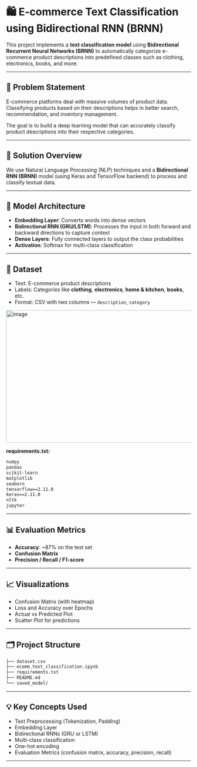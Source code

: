 # 🛍️ E-commerce Text Classification using Bidirectional RNN (BRNN)

This project implements a **text classification model** using **Bidirectional Recurrent Neural Networks (BRNN)** to automatically categorize e-commerce product descriptions into predefined classes such as clothing, electronics, books, and more.

---

## 📌 Problem Statement

E-commerce platforms deal with massive volumes of product data. Classifying products based on their descriptions helps in better search, recommendation, and inventory management.

The goal is to build a deep learning model that can accurately classify product descriptions into their respective categories.

---

## 🚀 Solution Overview

We use Natural Language Processing (NLP) techniques and a **Bidirectional RNN (BRNN)** model (using Keras and TensorFlow backend) to process and classify textual data.

---

## 🧠 Model Architecture

- **Embedding Layer**: Converts words into dense vectors
- **Bidirectional RNN (GRU/LSTM)**: Processes the input in both forward and backward directions to capture context
- **Dense Layers**: Fully connected layers to output the class probabilities
- **Activation**: Softmax for multi-class classification

---

## 📁 Dataset

- Text: E-commerce product descriptions
- Labels: Categories like **clothing**, **electronics**, **home & kitchen**, **books**, etc.
- Format: CSV with two columns — `description`, `category`
<img width="1217" height="361" alt="image" src="https://github.com/user-attachments/assets/d8cac328-90b7-4b02-959e-6d882876d16e" />


**requirements.txt:**

```txt
numpy
pandas
scikit-learn
matplotlib
seaborn
tensorflow==2.11.0
keras==2.11.0
nltk
jupyter
```

---

## 📊 Evaluation Metrics

* **Accuracy**: \~87% on the test set
* **Confusion Matrix**
* **Precision / Recall / F1-score**

---

## 📈 Visualizations

* Confusion Matrix (with heatmap)
* Loss and Accuracy over Epochs
* Actual vs Predicted Plot
* Scatter Plot for predictions

---

## 🗂️ Project Structure

```bash
├── dataset.csv
├── ecomm_text_classification.ipynb
├── requirements.txt
├── README.md
└── saved_model/
```

---

## 💡 Key Concepts Used

* Text Preprocessing (Tokenization, Padding)
* Embedding Layer
* Bidirectional RNNs (GRU or LSTM)
* Multi-class classification
* One-hot encoding
* Evaluation Metrics (confusion matrix, accuracy, precision, recall)

---
